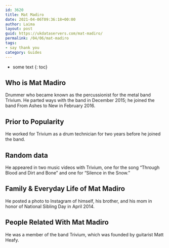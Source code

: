 ```yaml
---
id: 3620
title: Mat Madiro
date: 2021-04-06T09:36:18+00:00
author: Laima
layout: post
guid: https://ukdataservers.com/mat-madiro/
permalink: /04/06/mat-madiro
tags:
- say thank you
category: Guides
---
```


* some text
{: toc}


## Who is Mat Madiro
                  
                  
                  
Drummer who became known as the percussionist for the metal band Trivium. He parted ways with the band in December 2015; he joined the band From Ashes to New in February 2016.
                  
              
            
              
            
                
                
                
## Prior to Popularity
                  
                  
                  
He worked for Trivium as a drum technician for two years before he joined the band.
                  
              
            
              
            
                
                
                
## Random data
                  
                  
                  
He appeared in two music videos with Trivium, one for the song &#8220;Through Blood and Dirt and Bone&#8221; and one for &#8220;Silence in the Snow.&#8221;
                  
              
            
              
            
                
                
                
## Family & Everyday Life of Mat Madiro
                  
                  
                  
He posted a photo to Instagram of himself, his brother, and his mom in honor of National Sibling Day in April 2014.
                  
              
            
              
            
                
                
                
## People Related With Mat Madiro
                  
                  
                  
He was a member of the band Trivium, which was founded by guitarist Matt Heafy. 
                  
              
            
              
            
                
              
            
              
              
            
            
              
            
          
          
          